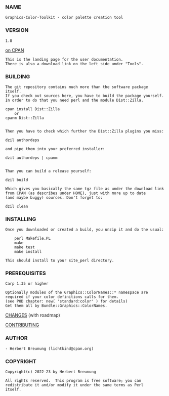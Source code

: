 ### NAME

    Graphics-Color-Toolkit - color palette creation tool

### VERSION

    1.8

[on CPAN](https://metacpan.org/pod/Graphics::Toolkit::Color)


    This is the landing page for the user documentation.
    There is also a download link on the left side under "Tools".


### BUILDING

    The git repository contains much more than the software package itself.
    If you check out sources here, you have to build the package yourself.
    In order to do that you need perl and the module Dist::Zilla.

    cpan install Dist::Zilla
        or
    cpanm Dist::Zilla


    Then you have to check which further the Dist::Zilla plugins you miss:

    dzil authordeps

    and pipe them into your preferred installer:

    dzil authordeps | cpanm


    Than you can build a release yourself:

    dzil build

    Which gives you basically the same tgz file as under the download link
    from CPAN (as describes under HOME), just with more up to date
    (and maybe buggy) sources. Don't forget to:

    dzil clean


### INSTALLING

    Once you downloaded or created a build, you unzip it and do the usual:

        perl Makefile.PL
        make
        make test
        make install

    This should install to your site_perl directory.


### PREREQUISITES

    Carp 1.35 or higher

    Optionally modules of the Graphics::ColorNames::* namespace are
    required if your color definitions calls for them.
    (see POD chapter: new( 'standard:color' ) for details)
    Get them all by Bundle::Graphics::ColorNames.



[CHANGES](https://github.com/lichtkind/Graphics-Color-Toolkit/blob/main/Changes) (with roadmap)

[CONTRIBUTING](https://github.com/lichtkind/Graphics-Color-Toolkit/blob/main/CONTRIBUTING)


### AUTHOR

    - Herbert Breunung (lichtkind@cpan.org)


### COPYRIGHT

    Copyright(c) 2022-23 by Herbert Breunung

    All rights reserved.  This program is free software; you can
    redistribute it and/or modify it under the same terms as Perl
    itself.
